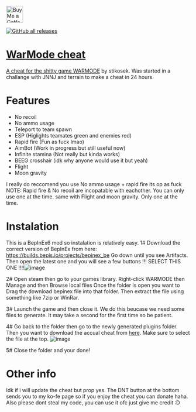 <a href='https://ko-fi.com/stikosek' target='_blank'><img height='35' style='border:0px;height:46px;' src='https://az743702.vo.msecnd.net/cdn/kofi3.png?v=0' border='0' alt='Buy Me a Coffee at ko-fi.com' />
 
![GitHub all releases](https://img.shields.io/github/downloads/stikosek/warmode-cheat/total?color=%23FF8C00&style=flat-square)


# WarMode cheat
A cheat for the shitty game [WARMODE](https://store.steampowered.com/app/391460/WARMODE/) by stikosek.
Was started in a challange with JNNJ and terrain to make a cheat in 24 hours.

# Features
 - No recoil
 - No ammo usage
 - Teleport to team spawn
 - ESP (Higlights teamates green and enemies red)
 - Rapid fire (Fun as fuck lmao)
 - AimBot (Work in progress but still useful now)
 - Infinite stamina (Not really but kinda works)
 - BEEG crosshair (idk why anyone would use it but yeah)
 - Flight
 - Moon gravity

I really do reccomend you use No ammo usage + rapid fire its op as fuck
NOTE: Rapid fire & No recoil are incopatable with eachother. You can only use one at the time.
same with Flight and moon gravity. Only one at the time.

# Instalation
This is a BepInEx6 mod so instalation is relatively easy.
1# Download the correct version of BepInEx from here: https://builds.bepis.io/projects/bepinex_be
Go down until you see Artifacts. Then open the latest one and you will see a few buttons
!!! SELECT THIS ONE !!!!![image](https://user-images.githubusercontent.com/62238729/151706039-054b2e01-676f-4980-b8c4-e7b88add0462.png)

2# Open steam then go to your games library. Right-click WARMODE then Manage and then Browse local files
Once the folder is open you want to Drag the download bepinex file into that folder. Then extract the file using
something like 7zip or WinRar.

3# Launch the game and then close it. We do this beucase we need some files to generate. It may take a second 
for the first time so be patient.

4# Go back to the folder then go to the newly generated plugins folder. Then you want to download the accual cheat
from [here](https://github.com/stikosek/warmode-cheat/releases). Make sure to select the file at the top. ![image](https://user-images.githubusercontent.com/62238729/151706339-e29e750f-f8cc-4a38-9f10-c281bfe6e3bb.png)

5# Close the folder and your done!

# Other info
Idk if i will update the cheat but prop yes.
The DNT button at the bottom sends you to my ko-fe page so if
you enjoy the cheat you can donate haha. 
Also please dont steal my code, you can use it ofc just give me credit :D
  
  
